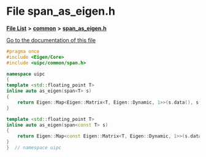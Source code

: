 

# File span\_as\_eigen.h

[**File List**](files.md) **>** [**common**](dir_fe04c8fb910be76d82cd33e795163b9b.md) **>** [**span\_as\_eigen.h**](span__as__eigen_8h.md)

[Go to the documentation of this file](span__as__eigen_8h.md)


```C++
#pragma once
#include <Eigen/Core>
#include <uipc/common/span.h>

namespace uipc
{
template <std::floating_point T>
inline auto as_eigen(span<T> s)
{
    return Eigen::Map<Eigen::Matrix<T, Eigen::Dynamic, 1>>(s.data(), s.size());
}

template <std::floating_point T>
inline auto as_eigen(span<const T> s)
{
    return Eigen::Map<const Eigen::Matrix<T, Eigen::Dynamic, 1>>(s.data(), s.size());
}
}  // namespace uipc
```



